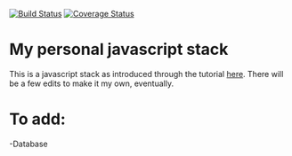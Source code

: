 [![Build Status](https://img.shields.io/travis/kbromma/personal-javascript-stack.svg?style=flat-square)](https://travis-ci.org/kbromma/personal-javascript-stack)
[![Coverage Status](https://img.shields.io/coveralls/kbromma/personal-javascript-stack.svg?style=flat-square)](https://coveralls.io/github/kbromma/personal-javascript-stack?branch=master)

# My personal javascript stack

This is a javascript stack as introduced through the tutorial [here](https://github.com/verekia/js-stack-from-scratch). 
There will be a few edits to make it my own, eventually.

# To add:

-Database

